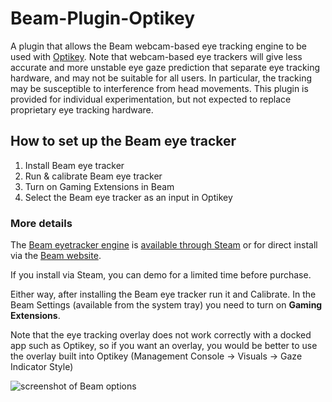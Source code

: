 # Beam-Plugin-Optikey

A plugin that allows the Beam webcam-based eye tracking engine to be used with [Optikey](https://github.com/Optikey/Optikey/). Note that webcam-based eye trackers will give less accurate and more unstable eye gaze prediction that separate eye tracking hardware, and may not be suitable for all users. In particular, the tracking may be susceptible to interference from head movements. This plugin is provided for individual experimentation, but not expected to replace proprietary eye tracking hardware.

## How to set up the Beam eye tracker

1. Install Beam eye tracker
2. Run & calibrate Beam eye tracker
3. Turn on Gaming Extensions in Beam
4. Select the Beam eye tracker as an input in Optikey

### More details 

The [Beam eyetracker engine](https://beam.eyeware.tech/) is [available through Steam](https://store.steampowered.com/app/2375780/Beam_Eye_Tracker/) or for direct install via the [Beam website](https://beam.eyeware.tech/).

If you install via Steam, you can demo for a limited time before purchase. 

Either way, after installing the Beam eye tracker run it and Calibrate. In the Beam Settings (available from the system tray) you need to turn on **Gaming Extensions**. 

Note that the eye tracking overlay does not work correctly with a docked app such as Optikey, so if you want an overlay, you would be better to use the overlay built into Optikey (Management Console -> Visuals -> Gaze Indicator Style)

![screenshot of Beam options](https://github.com/user-attachments/assets/e644a6e9-d20a-4412-a6ed-c9ac9fd6a21a)
